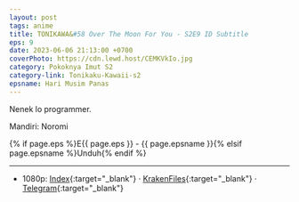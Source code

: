 ```yaml
---
layout: post
tags: anime
title: TONIKAWA&#58 Over The Moon For You - S2E9 ID Subtitle
eps: 9
date: 2023-06-06 21:13:00 +0700
coverPhoto: https://cdn.lewd.host/CEMKVkIo.jpg
category: Pokoknya Imut S2
category-link: Tonikaku-Kawaii-s2
epsname: Hari Musim Panas
---
```


Nenek lo programmer.

Mandiri: Noromi

{% if page.eps %}E{{ page.eps }} - {{ page.epsname }}{% elsif page.epsname %}Unduh{% endif %}

---
- 1080p: [Index](https://bit.ly/3MMGLaC){:target="_blank"} &middot; [KrakenFiles](https://apk.miuiku.com/oiYyijPzC){:target="_blank"} &middot; [Telegram](https://t.me/a1fansubweeklies/294){:target="_blank"}